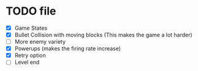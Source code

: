 # TODO file
- [x] Game States
- [x] Bullet Collision with moving blocks (This makes the game a lot harder)
- [ ] More enemy variety
- [x] Powerups (makes the firing rate increase)
- [x] Retry option
- [ ] Level end
